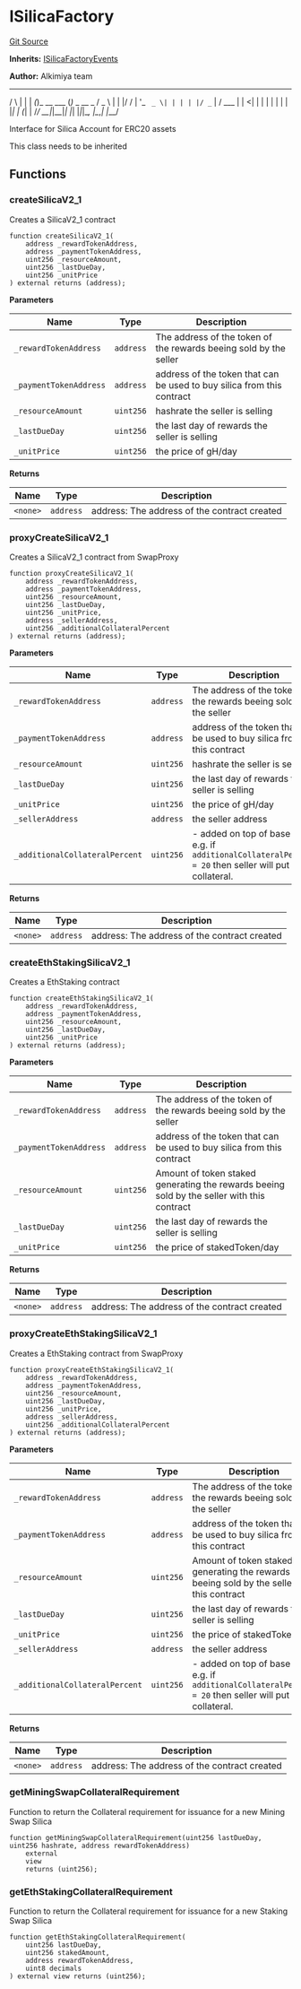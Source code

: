 # ISilicaFactory
[Git Source](https://github.com/Alkimiya/v2.1-core/tree/comments-docs/blob/ee3e12bcce8690315f313782a9d6014a1b843773/contracts/interfaces/silicaFactory/ISilicaFactory.sol)

**Inherits:**
[ISilicaFactoryEvents](/doc/src/contracts/interfaces/silicaFactory/ISilicaFactoryEvents.sol/interface.ISilicaFactoryEvents.md)

**Author:**
Alkimiya team

_    _ _    _           _
/ \  | | | _(_)_ __ ___ (_)_   _  __ _
/ _ \ | | |/ / | '_ ` _ \| | | | |/ _` |
/ ___ \| |   <| | | | | | | | |_| | (_| |
/_/   \_\_|_|\_\_|_| |_| |_|_|\__, |\__,_|
|___/

Interface for Silica Account for ERC20 assets

This class needs to be inherited


## Functions
### createSilicaV2_1

Creates a SilicaV2_1 contract


```solidity
function createSilicaV2_1(
    address _rewardTokenAddress,
    address _paymentTokenAddress,
    uint256 _resourceAmount,
    uint256 _lastDueDay,
    uint256 _unitPrice
) external returns (address);
```
**Parameters**

|Name|Type|Description|
|----|----|-----------|
|`_rewardTokenAddress`|`address`|The address of the token of the rewards beeing sold by the seller|
|`_paymentTokenAddress`|`address`|address of the token that can be used to buy silica from this contract|
|`_resourceAmount`|`uint256`|hashrate the seller is selling|
|`_lastDueDay`|`uint256`|the last day of rewards the seller is selling|
|`_unitPrice`|`uint256`|the price of gH/day|

**Returns**

|Name|Type|Description|
|----|----|-----------|
|`<none>`|`address`|address: The address of the contract created|


### proxyCreateSilicaV2_1

Creates a SilicaV2_1 contract from SwapProxy


```solidity
function proxyCreateSilicaV2_1(
    address _rewardTokenAddress,
    address _paymentTokenAddress,
    uint256 _resourceAmount,
    uint256 _lastDueDay,
    uint256 _unitPrice,
    address _sellerAddress,
    uint256 _additionalCollateralPercent
) external returns (address);
```
**Parameters**

|Name|Type|Description|
|----|----|-----------|
|`_rewardTokenAddress`|`address`|The address of the token of the rewards beeing sold by the seller|
|`_paymentTokenAddress`|`address`|address of the token that can be used to buy silica from this contract|
|`_resourceAmount`|`uint256`|hashrate the seller is selling|
|`_lastDueDay`|`uint256`|the last day of rewards the seller is selling|
|`_unitPrice`|`uint256`|the price of gH/day|
|`_sellerAddress`|`address`|the seller address|
|`_additionalCollateralPercent`|`uint256`|- added on top of base 10%, e.g. if `additionalCollateralPercent = 20` then seller will put 30% collateral.|

**Returns**

|Name|Type|Description|
|----|----|-----------|
|`<none>`|`address`|address: The address of the contract created|


### createEthStakingSilicaV2_1

Creates a EthStaking contract


```solidity
function createEthStakingSilicaV2_1(
    address _rewardTokenAddress,
    address _paymentTokenAddress,
    uint256 _resourceAmount,
    uint256 _lastDueDay,
    uint256 _unitPrice
) external returns (address);
```
**Parameters**

|Name|Type|Description|
|----|----|-----------|
|`_rewardTokenAddress`|`address`|The address of the token of the rewards beeing sold by the seller|
|`_paymentTokenAddress`|`address`|address of the token that can be used to buy silica from this contract|
|`_resourceAmount`|`uint256`|Amount of token staked generating the rewards beeing sold by the seller with this contract|
|`_lastDueDay`|`uint256`|the last day of rewards the seller is selling|
|`_unitPrice`|`uint256`|the price of stakedToken/day|

**Returns**

|Name|Type|Description|
|----|----|-----------|
|`<none>`|`address`|address: The address of the contract created|


### proxyCreateEthStakingSilicaV2_1

Creates a EthStaking contract from SwapProxy


```solidity
function proxyCreateEthStakingSilicaV2_1(
    address _rewardTokenAddress,
    address _paymentTokenAddress,
    uint256 _resourceAmount,
    uint256 _lastDueDay,
    uint256 _unitPrice,
    address _sellerAddress,
    uint256 _additionalCollateralPercent
) external returns (address);
```
**Parameters**

|Name|Type|Description|
|----|----|-----------|
|`_rewardTokenAddress`|`address`|The address of the token of the rewards beeing sold by the seller|
|`_paymentTokenAddress`|`address`|address of the token that can be used to buy silica from this contract|
|`_resourceAmount`|`uint256`|Amount of token staked generating the rewards beeing sold by the seller with this contract|
|`_lastDueDay`|`uint256`|the last day of rewards the seller is selling|
|`_unitPrice`|`uint256`|the price of stakedToken/day|
|`_sellerAddress`|`address`|the seller address|
|`_additionalCollateralPercent`|`uint256`|- added on top of base 10%, e.g. if `additionalCollateralPercent = 20` then seller will put 30% collateral.|

**Returns**

|Name|Type|Description|
|----|----|-----------|
|`<none>`|`address`|address: The address of the contract created|


### getMiningSwapCollateralRequirement

Function to return the Collateral requirement for issuance for a new Mining Swap Silica


```solidity
function getMiningSwapCollateralRequirement(uint256 lastDueDay, uint256 hashrate, address rewardTokenAddress)
    external
    view
    returns (uint256);
```

### getEthStakingCollateralRequirement

Function to return the Collateral requirement for issuance for a new Staking Swap Silica


```solidity
function getEthStakingCollateralRequirement(
    uint256 lastDueDay,
    uint256 stakedAmount,
    address rewardTokenAddress,
    uint8 decimals
) external view returns (uint256);
```

